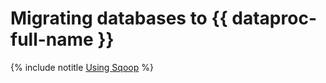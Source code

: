 # Migrating databases to {{ dataproc-full-name }}

{% include notitle [Using Sqoop](../../_tutorials/sqoop/sqoop-mmy.md) %}
